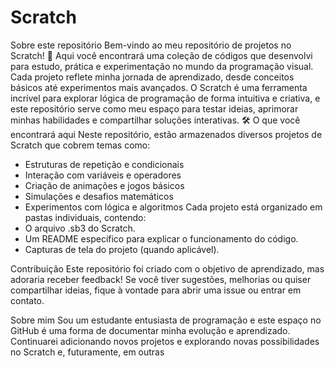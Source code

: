 # Scratch

Sobre este repositório
Bem-vindo ao meu repositório de projetos no Scratch! 🚀 Aqui você encontrará uma coleção de códigos que desenvolvi para estudo, prática e experimentação no mundo da programação visual. Cada projeto reflete minha jornada de aprendizado, desde conceitos básicos até experimentos mais avançados.
O Scratch é uma ferramenta incrível para explorar lógica de programação de forma intuitiva e criativa, e este repositório serve como meu espaço para testar ideias, aprimorar minhas habilidades e compartilhar soluções interativas.
🛠 O que você encontrará aqui
Neste repositório, estão armazenados diversos projetos de Scratch que cobrem temas como:
- Estruturas de repetição e condicionais 
- Interação com variáveis e operadores 
- Criação de animações e jogos básicos 
- Simulações e desafios matemáticos 
- Experimentos com lógica e algoritmos 
Cada projeto está organizado em pastas individuais, contendo:
- O arquivo .sb3 do Scratch.
- Um README específico para explicar o funcionamento do código.
- Capturas de tela do projeto (quando aplicável).

Contribuição
Este repositório foi criado com o objetivo de aprendizado, mas adoraria receber feedback! Se você tiver sugestões, melhorias ou quiser compartilhar ideias, fique à vontade para abrir uma issue ou entrar em contato.

 Sobre mim
Sou um estudante entusiasta de programação e este espaço no GitHub é uma forma de documentar minha evolução e aprendizado. Continuarei adicionando novos projetos e explorando novas possibilidades no Scratch e, futuramente, em outras 
